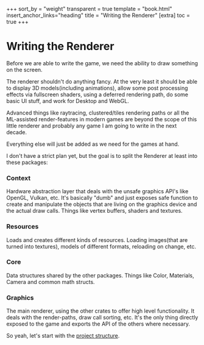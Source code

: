 +++
sort_by = "weight"
transparent = true
template = "book.html"
insert_anchor_links="heading"
title = "Writing the Renderer"
[extra]
toc = true
+++

# Writing the Renderer

Before we are able to write the game, we need the ability to draw something on the
screen. 

The renderer shouldn't do anything fancy.
At the very least it should be able to display 3D models(including animations),
allow some post processing effects via fullscreen shaders, using a deferred
rendering path, do some basic UI stuff, and work for Desktop and WebGL. 

Advanced things like raytracing, clustered/tiles rendering paths or all the ML-assisted
render-features in modern games are beyond the scope of this little renderer and
probably any game I am going to write in the next decade.

Everything else will just be added as we need for the games at hand.

I don't have a strict plan yet, but the goal is to split the Renderer at least
into these packages: 

### Context
  Hardware abstraction layer that deals with the unsafe graphics
  API's like OpenGL, Vulkan, etc. It's basically "dumb" and just exposes
  safe function to create and manipulate the objects that are living on the graphics
  device and the actual draw calls. Things like vertex buffers, shaders and textures.

### Resources 
  Loads and creates different kinds of resources. Loading images(that are turned
  into textures), models of different formats, reloading on change, etc.

### Core
  Data structures shared by the other packages. Things like Color,
  Materials, Camera and common math structs.

### Graphics 
  The main renderer, using the other crates to offer high level functionality. 
  It deals with the render-paths, draw call sorting, etc. It's the only thing
  directly exposed to the game and exports the API of the others where
  necessary.

So yeah, let's start with the [project structure](./project_setup).
